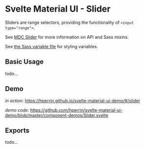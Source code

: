 # Svelte Material UI - Slider

Sliders are range selectors, providing the functionality of `<input type="range">`.

See [MDC Slider](https://material.io/develop/web/components/input-controls/sliders/) for more information on API and Sass mixins.

See [the Sass variable file](https://github.com/material-components/material-components-web/blob/v3.1.1/packages/mdc-slider/_variables.scss) for styling variables.

## Basic Usage

todo...

## Demo

*in action:* https://hperrin.github.io/svelte-material-ui-demo/#/slider

*demo code:* https://github.com/hperrin/svelte-material-ui-demo/blob/master/component-demos/Slider.svelte

## Exports

todo...